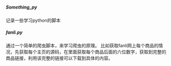 ##### Something_py
记录一些学习python的脚本
##### fanli.py
通过一个简单的爬虫脚本，来学习爬虫的原理。
比如获取fanli网上每个商品的情况，先获取每个主页的源码，在里面获取每个商品后面的六位数字，获取到完整的商品链接，利用该完整的链接可以下载到具体的内容。

	
